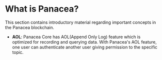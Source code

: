 # What is Panacea?‌

This section contains introductory material regarding important concepts in the Panacea blockchain.‌

* **AOL**: Panacea Core has AOL\(Append Only Log\) feature which is optimized for recording and querying data. With Panacea's AOL feature, one user can authenticate another user giving permission to the specific topic.

